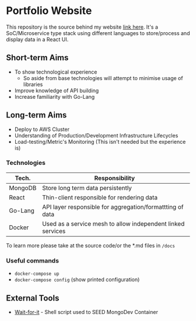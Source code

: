 # Portfolio Website
This repository is the source behind my website [link here](https://www.test.test). It's a SoC/Microservice type stack
using different languages to store/process and display data in a React UI.

## Short-term Aims
* To show technological experience
    - So aside from base technologies will attempt to minimise usage of libraries
* Improve knowledge of API building
* Increase familiarity with Go-Lang


## Long-term Aims
* Deploy to AWS Cluster
* Understanding of Production/Development Infrastructure Lifecycles
* Load-testing/Metric's Monitoring (This isn't needed but the experience is)

### Technologies

| Tech.         | Responsibility                                                       |
|---------------|----------------------------------------------------------------------|
| MongoDB       | Store long term data persistently                                     |
| React         | Thin-client responsible for rendering data                           |
| Go-Lang       | API layer responsible for aggregation/formattting of data            |
| Docker        | Used as a service mesh to allow independent linked services          |

To learn more please take at the source code/or the *.md files in `/docs`


### Useful commands
* `docker-compose up`
* `docker-compose config` (show printed configuration)


## External Tools
* [Wait-for-it](https://github.com/vishnubob/wait-for-it) - Shell script used to SEED MongoDev Container